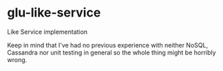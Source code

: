 # glu-like-service
Like Service implementation

Keep in mind that I've had no previous experience with neither NoSQL, Cassandra nor unit testing in general so the whole thing might be horribly wrong.
